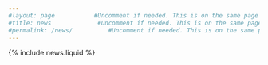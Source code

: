 ```yaml
---
#layout: page           #Uncomment if needed. This is on the same page as the 'about'
#title: news             #Uncomment if needed. This is on the same page as the 'about'
#permalink: /news/          #Uncomment if needed. This is on the same page as the 'about'
---
```


{% include news.liquid %}
